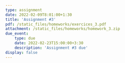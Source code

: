 ```yaml
---
type: assignment
date: 2022-02-09T8:01:00+1:30
title: 'Assignment #3'
pdf: /static_files/homeworks/exercices_3.pdf
attachment: /static_files/homeworks/homework_3.zip
due_event: 
    type: due
    date: 2022-02-23T15:00:00+3:30
    description: 'Assignment #3 due'
display: false
---
```

